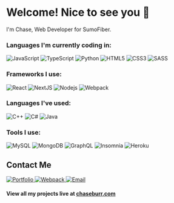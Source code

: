 <h1>Welcome! Nice to see you 🤙</h1>

<p>I'm Chase, Web Developer for SumoFiber.</p>

<!-- ![visitors](https://visitor-badge.glitch.me/badge?page_id=${}) -->
<!-- ${your.username}.${your.repo.id} -->


<h3>Languages I'm currently coding in:</h3>
<p>
  <img alt="JavaScript" src="https://img.shields.io/badge/JavaScript-f1c40f?style=flat-square&logo=javascript&logoColor=ecf0f1" /> 
  <img alt="TypeScript" src="https://img.shields.io/badge/TypeScript-007ACC?style=flat-square&logo=typescript&logoColor=white" />
  <img alt="Python" src="https://img.shields.io/badge/Python-3776AB?style=flat-square&logo=python&logoColor=white" />
  <img alt="HTML5" src="https://img.shields.io/badge/HTML5-E34F26?style=flat-square&logo=html5&logoColor=white" />
  <img alt="CSS3" src="https://img.shields.io/badge/CSS3-1572B6?style=flat-square&logo=css3&logoColor=white" />
  <img alt="SASS" src="https://img.shields.io/badge/SASS/SCSS-f368e0?style=flat-square&logo=sass&logoColor=white" />
</p>

<h3>Frameworks I use:</h3>
<p>
  <img alt="React" src="https://img.shields.io/badge/React-2f3640.svg?style=flat-square&logo=react&logoColor=3498db" /> 
  <img alt="NextJS" src="https://img.shields.io/badge/Next-2f3640?style=flat-square&logo=next.js&logoColor=white" />
  <img alt="Nodejs" src="https://img.shields.io/badge/-Nodejs-43853d?style=flat-square&logo=Node.js&logoColor=white" />
  <img alt="Webpack" src="https://img.shields.io/badge/-Webpack-48dbfb?style=flat-square&logo=webpack&logoColor=white" /> 
  
</p>

<h3>Languages I've used:</h3>
<p>
  <img alt="C++" src="https://img.shields.io/badge/C++-%2300599C.svg?style=flat-square&logo=c%2B%2B&logoColor=white" />
  <img alt="C#" src="https://img.shields.io/badge/C%23-%23239120.svg?style=flat-square&logo=c-sharp&logoColor=white" />
  <img alt="Java" src="https://img.shields.io/badge/java-%23ED8B00.svg?style=flat-square&logo=java&logoColor=white" />
</p>

<h3>Tools I use:</h3>
<p>
  <img alt="MySQL" src="https://img.shields.io/badge/MySQL-2e86de?style=flat-square&logo=mysql&logoColor=white" />
  <img alt="MongoDB" src="https://img.shields.io/badge/-MongoDB-13aa52?style=flat-square&logo=mongodb&logoColor=white" />
  <img alt="GraphQL" src="https://img.shields.io/badge/-GraphQL-E10098?style=flat-square&logo=graphql&logoColor=white" />
  <img alt="Insomnia" src="https://img.shields.io/badge/-Insomnia-5849BE?style=flat-square&logo=insomnia&logoColor=white" />
  <img alt="Heroku" src="https://img.shields.io/badge/-Heroku-430098?style=flat-square&logo=heroku&logoColor=white" />
</p>

<h2>Contact Me</h2>

<p>
  <a href="https://www.chaseburr.com/" target="_blank">
    <img alt="Portfolio" src="https://img.shields.io/badge/-Portfolio-8e44ad?style=for-the-badge" /> 
  <a/>
    
  <a href="https://www.linkedin.com/in/chaseburr/" target="_blank">
    <img alt="Webpack" src="https://img.shields.io/badge/LinkedIn-0077B5?style=for-the-badge&logo=linkedin&logoColor=white" /> 
  </a>
    
  <a href="mailto:chase@burr.dev">
    <img alt="Email" src="https://img.shields.io/badge/Email-e84118?style=for-the-badge&logo=gmail&logoColor=white" /> 
  </a>
  
  
  
<!--   <img src="https://www.flaticon.com/svg/vstatic/svg/1946/1946488.svg?token=exp=1612116757~hmac=9aa2dbe4e4dc77328ef724dcdd7a18ac" alt="Website" height="40" /> -->
</p>

<h4>View all my projects live at <a href="https://chaseburr.com/">chaseburr.com</a></h4>
